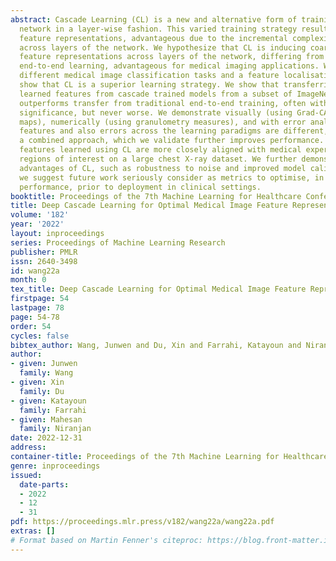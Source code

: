 ```yaml
---
abstract: Cascade Learning (CL) is a new and alternative form of training a deep neural
  network in a layer-wise fashion. This varied training strategy results in different
  feature representations, advantageous due to the incremental complexity induced
  across layers of the network. We hypothesize that CL is inducing coarse-to-fine
  feature representations across layers of the network, differing from traditional
  end-to-end learning, advantageous for medical imaging applications. We use five
  different medical image classification tasks and a feature localisation task to
  show that CL is a superior learning strategy. We show that transferring cascade
  learned features from cascade trained models from a subset of ImageNet systematically
  outperforms transfer from traditional end-to-end training, often with statistical
  significance, but never worse. We demonstrate visually (using Grad-CAM saliency
  maps), numerically (using granulometry measures), and with error analysis that the
  features and also errors across the learning paradigms are different, motivating
  a combined approach, which we validate further improves performance. We find the
  features learned using CL are more closely aligned with medical expert labelled
  regions of interest on a large chest X-ray dataset. We further demonstrate other
  advantages of CL, such as robustness to noise and improved model calibration, which
  we suggest future work seriously consider as metrics to optimise, in addition to
  performance, prior to deployment in clinical settings.
booktitle: Proceedings of the 7th Machine Learning for Healthcare Conference
title: Deep Cascade Learning for Optimal Medical Image Feature Representation
volume: '182'
year: '2022'
layout: inproceedings
series: Proceedings of Machine Learning Research
publisher: PMLR
issn: 2640-3498
id: wang22a
month: 0
tex_title: Deep Cascade Learning for Optimal Medical Image Feature Representation
firstpage: 54
lastpage: 78
page: 54-78
order: 54
cycles: false
bibtex_author: Wang, Junwen and Du, Xin and Farrahi, Katayoun and Niranjan, Mahesan
author:
- given: Junwen
  family: Wang
- given: Xin
  family: Du
- given: Katayoun
  family: Farrahi
- given: Mahesan
  family: Niranjan
date: 2022-12-31
address:
container-title: Proceedings of the 7th Machine Learning for Healthcare Conference
genre: inproceedings
issued:
  date-parts:
  - 2022
  - 12
  - 31
pdf: https://proceedings.mlr.press/v182/wang22a/wang22a.pdf
extras: []
# Format based on Martin Fenner's citeproc: https://blog.front-matter.io/posts/citeproc-yaml-for-bibliographies/
---
```

